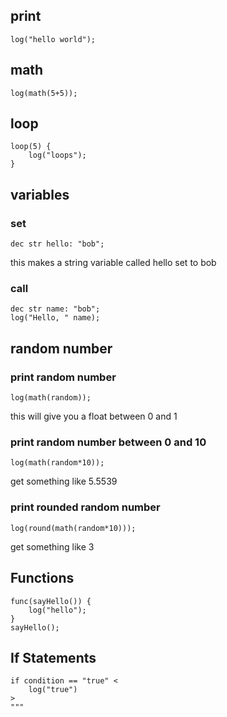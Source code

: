 ## print
```
log("hello world");
```

## math
```
log(math(5+5));
```

## loop
```
loop(5) {
    log("loops");
}
```

## variables
### set
```
dec str hello: "bob";
```
this makes a string variable called hello set to bob

### call
```
dec str name: "bob";
log("Hello, " name);
```

## random number
### print random number
```
log(math(random));
```
this will give you a float between 0 and 1

### print random number between 0 and 10

```
log(math(random*10));
```
get something like 5.5539

### print rounded random number
```
log(round(math(random*10)));
```
get something like 3

## Functions
```
func(sayHello()) {
    log("hello");
}
sayHello();
```

## If Statements
```
if condition == "true" <
    log("true")
>
"""
